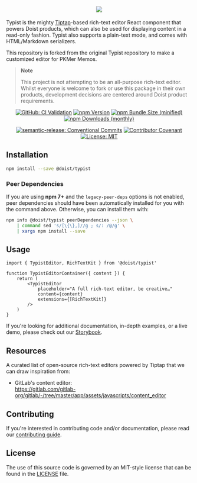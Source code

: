 <div align="center">
    <h1>
        <picture>
            <source media="(prefers-color-scheme: dark)" srcSet="https://pkmer.cn/img/favicon.svg" />
            <img src="https://pkmer.cn/img/favicon.svg" />
        </picture>
    </h1>
</div>

Typist is the mighty [Tiptap](https://tiptap.dev/)-based rich-text editor React component that powers Doist products, which can also be used for displaying content in a read-only fashion. Typist also supports a plain-text mode, and comes with HTML/Markdown serializers.

This repository is forked from the original Typist repository to make a customized editor for PKMer Memos.

> **Note**
>
> This project is not attempting to be an all-purpose rich-text editor. Whilst everyone is welcome to fork or use this package in their own products, development decisions are centered around Doist product requirements.

<div align="center">

[![GitHub: CI Validation](https://github.com/jerrywcy/memos-typist-editor/actions/workflows/check-ci-validation.yml/badge.svg?branch=main)](https://github.com/jerrywcy/memos-typist-editor/actions/workflows/check-ci-validation.yml?query=branch%3Amain)
[![npm Version](https://img.shields.io/npm/v/jerrywcy/memos-typist-editor)](https://www.npmjs.com/package/jerrywcy/memos-typist-editor)
[![npm Bundle Size (minified)](https://img.shields.io/bundlephobia/min/jerrywcy/memos-typist-editor)](https://bundlephobia.com/package/jerrywcy/memos-typist-editor)
[![npm Downloads (monthly)](https://img.shields.io/npm/dm/jerrywcy/memos-typist-editor?color=blue)](https://npmtrends.com/jerrywcy/memos-typist-editor)

[![semantic-release: Conventional Commits](https://img.shields.io/badge/semantic--release-Conventional%20Commits-e10079?logo=semantic-release)](https://github.com/semantic-release/semantic-release)
[![Contributor Covenant](https://img.shields.io/badge/Contributor%20Covenant-2.1-4baaaa.svg)](CODE_OF_CONDUCT.md)
[![License: MIT](https://img.shields.io/github/license/jerrywcy/memos-typist-editor)](LICENSE.md)

</div>

## Installation

```sh
npm install --save @doist/typist
```

### Peer Dependencies

If you are using **npm 7+** and the `legacy-peer-deps` options is not enabled, peer dependencies should have been automatically installed for you with the command above. Otherwise, you can install them with:

```sh
npm info @doist/typist peerDependencies --json \
    | command sed 's/[\{\},]//g ; s/: /@/g' \
    | xargs npm install --save
```

## Usage

```tsx
import { TypistEditor, RichTextKit } from '@doist/typist'

function TypistEditorContainer({ content }) {
    return (
        <TypistEditor
            placeholder="A full rich-text editor, be creative…"
            content={content}
            extensions={[RichTextKit]}
        />
    )
}
```

If you're looking for additional documentation, in-depth examples, or a live demo, please check out our [Storybook](https://typist.doist.dev/).

## Resources

A curated list of open-source rich-text editors powered by Tiptap that we can draw inspiration from:

-   GitLab's content editor:\
    https://gitlab.com/gitlab-org/gitlab/-/tree/master/app/assets/javascripts/content_editor

## Contributing

If you're interested in contributing code and/or documentation, please read our [contributing guide](CONTRIBUTING.md).

## License

The use of this source code is governed by an MIT-style license that can be found in the [LICENSE](LICENSE) file.
